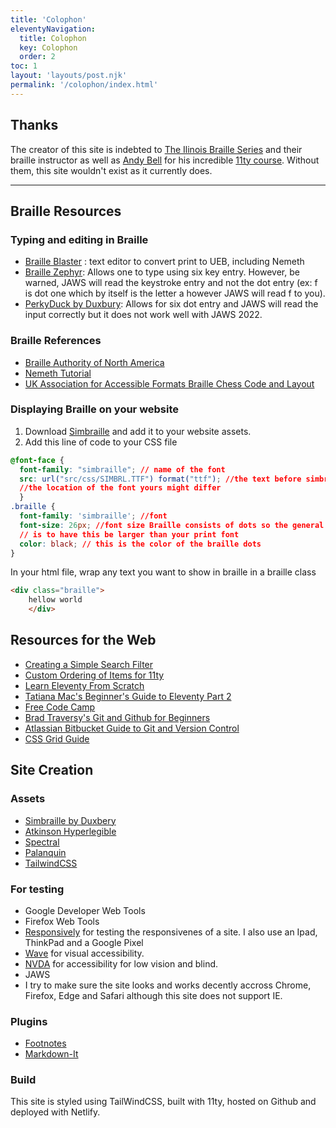 ```yaml
---
title: 'Colophon'
eleventyNavigation:
  title: Colophon
  key: Colophon
  order: 2
toc: 1
layout: 'layouts/post.njk'
permalink: '/colophon/index.html'
---
```


## Thanks

The creator of this site is indebted to [The Ilinois Braille Series](https://www.aph.org/product/illinois-braille-series-book-one-uncontracted-braille/) and their braille instructor as well as [Andy Bell](https://hankchizljaw.com/) for his incredible [11ty course](https://piccalil.li/course/learn-eleventy-from-scratch/). Without them, this site wouldn't exist as it currently does.
_________________

## Braille Resources

### Typing and editing in Braille

* [Braille Blaster](https://www.brailleblaster.org/) : text editor to convert print to UEB, including Nemeth
* [Braille Zephyr](https://www.brailleblaster.org/braillezephyr.php): Allows one to type using six key entry. However, be warned, JAWS will read the keystroke entry and not the dot entry (ex: f is dot one which by itself is the letter a however JAWS will read f to you).
* [PerkyDuck by Duxbury](https://www.duxburysystems.com/perky.asp): Allows for six dot entry and JAWS will read the input correctly but it does not work well with JAWS 2022.

### Braille References

* [Braille Authority of North America](http://www.brailleauthority.org/)
* [Nemeth Tutorial](https://nemeth.aphtech.org/)
* [UK Association for Accessible Formats Braille Chess Code and Layout](https://www.ukaaf.org/wp-content/uploads/2020/03/Braille-chess-code-and-layout-UEB.pdf)

### Displaying Braille on your website

1. Download [Simbraille](http://www.brl.org/simbraille.html) and add it to your website assets.
2. Add this line of code to your CSS file

```css
@font-face {
  font-family: "simbraille"; // name of the font
  src: url("src/css/SIMBRL.TTF") format("ttf"); //the text before simbrl.ttf is 
  //the location of the font yours might differ
  }
.braille {
  font-family: 'simbraille'; //font
  font-size: 26px; //font size Braille consists of dots so the general rule 
  // is to have this be larger than your print font
  color: black; // this is the color of the braille dots
}
```
In your html file, wrap any text you want to show in braille in a braille class

```html
<div class="braille">
    hellow world
    </div>
```

## Resources for the Web

* [Creating a Simple Search Filter](https://www.w3schools.com/howto/howto_js_filter_lists.asp)
* [Custom Ordering of Items for 11ty](https://github.com/11ty/eleventy/issues/898)
* [Learn Eleventy From Scratch](https://piccalil.li/course/learn-eleventy-from-scratch/)
* [Tatiana Mac's Beginner's Guide to Eleventy Part 2](https://tatianamac.com/posts/beginner-eleventy-tutorial-partii/)
* [Free Code Camp](https://www.freecodecamp.org/)
* [Brad Traversy's Git and Github for Beginners](https://www.youtube.com/watch?v=SWYqp7iY_Tc)
* [Atlassian Bitbucket Guide to Git and Version Control](https://www.atlassian.com/git/tutorials/what-is-version-control)
* [CSS Grid Guide](https://learncssgrid.com/)

## Site Creation

### Assets

* [Simbraille by Duxbery](http://www.brl.org/simbraille.html)
* [Atkinson Hyperlegible](https://fonts.google.com/specimen/Atkinson+Hyperlegible)
* [Spectral](https://fonts.google.com/specimen/Spectral)
* [Palanquin](https://fonts.google.com/specimen/Palanquin)
* [TailwindCSS](https://tailwindcss.com/)

### For testing

* Google Developer Web Tools
* Firefox Web Tools
* [Responsively](https://responsively.app/) for testing the responsivenes of a site. I also use an Ipad, ThinkPad and a Google Pixel
* [Wave](https://wave.webaim.org/) for visual accessibility. 
* [NVDA](https://www.nvaccess.org/) for accessibility for low vision and blind.
* JAWS 
* I try to make sure the site looks and works decently accross Chrome, Firefox, Edge and Safari although this site does not support IE.

### Plugins

* [Footnotes](https://github.com/KittyGiraudel/eleventy-plugin-footnotes)
* [Markdown-It](https://github.com/markdown-it/markdown-it)

### Build 

This site is styled using TailWindCSS, built with 11ty, hosted on Github and deployed with Netlify.
